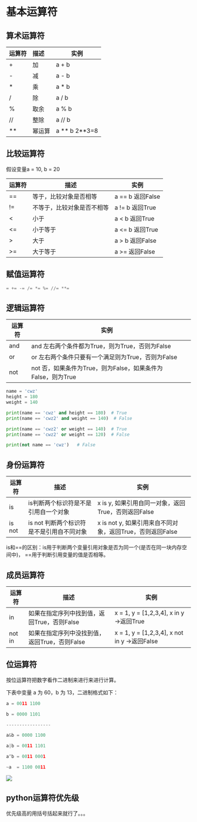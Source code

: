 # 基本运算符

## 算术运算符

| 运算符 | 描述   | 实例          |
| ------ | :----- | ------------- |
| +      | 加     | a + b         |
| -      | 减     | a - b         |
| *      | 乘     | a * b         |
| /      | 除     | a / b         |
| %      | 取余   | a % b         |
| //     | 整除   | a // b        |
| **     | 幂运算 | a ** b 2**3=8 |

## 比较运算符

假设变量a = 10, b = 20

| 运算符 | 描述                       | 实例             |
| :----- | -------------------------- | ---------------- |
| ==     | 等于，比较对象是否相等     | a == b 返回False |
| !=     | 不等于，比较对象是否不相等 | a != b 返回True  |
| <      | 小于                       | a < b 返回True   |
| <=     | 小于等于                   | a <= b 返回True  |
| >      | 大于                       | a > b 返回False  |
| >=     | 大于等于                   | a >= 返回False   |

## 赋值运算符

```python
= += -= /= *= %= //= **=
```

## 逻辑运算符

| 运算符 | 实例                                                         |      |
| ------ | ------------------------------------------------------------ | ---- |
| and    | and 左右两个条件都为True，则为True，否则为False              |      |
| or     | or 左右两个条件只要有一个满足则为True，否则为False           |      |
| not    | not 否，如果条件为True，则为False，如果条件为False，则为True |      |

```python
name = 'cwz'
height = 180
weight = 140

print(name == 'cwz' and height == 180)  # True
print(name == 'cwz2' and weight == 140)  # False

print(name == 'cwz2' or weight == 140)  # True
print(name == 'cwz2' or weight == 120)  # False

print(not name == 'cwz')   # False
```

## 身份运算符

| 运算符 | 描述                                      | 实例                                                      |
| ------ | ----------------------------------------- | --------------------------------------------------------- |
| is     | is判断两个标识符是不是引用自一个对象      | x is y, 如果引用自同一对象，返回True，否则返回False       |
| is not | is not 判断两个标识符是不是引用自不同对象 | x is not y, 如果引用来自不同对象，返回True，否则返回False |

is和==的区别：is用于判断两个变量引用对象是否为同一个(是否在同一块内存空间中)， ==用于判断引用变量的值是否相等。

## 成员运算符

| 运算符 | 描述                                          | 实例                                         |
| ------ | --------------------------------------------- | -------------------------------------------- |
| in     | 如果在指定序列中找到值，返回True，否则False   | x = 1, y = [1,2,3,4], x in y ->返回True      |
| not in | 如果在指定序列中没找到值，返回True，否则False | x = 1, y = [1,2,3,4], x not in y ->返回False |

## 位运算符

按位运算符把数字看作二进制来进行来进行计算。

下表中变量 a 为 60，b 为 13，二进制格式如下：

```python
a = 0011 1100

b = 0000 1101

-----------------

a&b = 0000 1100

a|b = 0011 1101

a^b = 0011 0001

~a  = 1100 0011
```

![](https://cdn.jsdelivr.net/gh/setcreed/pic_img/cdn_img/20200131151958.png)

## python运算符优先级

优先级高的用括号括起来就行了。。。